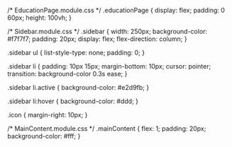 /* EducationPage.module.css */
.educationPage {
  display: flex;
  padding: 0 60px;
  height: 100vh;
}

/* Sidebar.module.css */
.sidebar {
  width: 250px;
  background-color: #f7f7f7;
  padding: 20px;
  display: flex;
  flex-direction: column;
}

.sidebar ul {
  list-style-type: none;
  padding: 0;
}

.sidebar li {
  padding: 10px 15px;
  margin-bottom: 10px;
  cursor: pointer;
  transition: background-color 0.3s ease;
}

.sidebar li.active {
  background-color: #e2d9fb;
}

.sidebar li:hover {
  background-color: #ddd;
}

.icon {
  margin-right: 10px;
}

/* MainContent.module.css */
.mainContent {
  flex: 1;
  padding: 20px;
  background-color: #fff;
}
